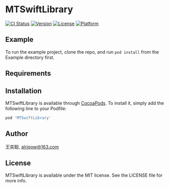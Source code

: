 # MTSwiftLibrary

[![CI Status](https://img.shields.io/travis/王奕聪/MTSwiftLibrary.svg?style=flat)](https://travis-ci.org/王奕聪/MTSwiftLibrary)
[![Version](https://img.shields.io/cocoapods/v/MTSwiftLibrary.svg?style=flat)](https://cocoapods.org/pods/MTSwiftLibrary)
[![License](https://img.shields.io/cocoapods/l/MTSwiftLibrary.svg?style=flat)](https://cocoapods.org/pods/MTSwiftLibrary)
[![Platform](https://img.shields.io/cocoapods/p/MTSwiftLibrary.svg?style=flat)](https://cocoapods.org/pods/MTSwiftLibrary)

## Example

To run the example project, clone the repo, and run `pod install` from the Example directory first.

## Requirements

## Installation

MTSwiftLibrary is available through [CocoaPods](https://cocoapods.org). To install
it, simply add the following line to your Podfile:

```ruby
pod 'MTSwiftLibrary'
```

## Author

王奕聪, alrjqow@163.com

## License

MTSwiftLibrary is available under the MIT license. See the LICENSE file for more info.
